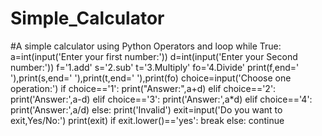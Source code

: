 # Simple_Calculator
#A simple calculator using Python Operators and loop 
while True:
    a=int(input('Enter your first number:'))
    d=int(input('Enter your Second number:'))
    f='1.add'
    s='2.sub'
    t='3.Multiply'
    fo='4.Divide'
    print(f,end=' '),print(s,end=' '),print(t,end=' '),print(fo)
    choice=input('Choose one operation:')
    if choice=='1':
        print("Answer:",a+d)
    elif choice=='2':
        print('Answer:',a-d)
    elif choice=='3':
        print('Answer:',a*d)
    elif choice=='4':
        print('Answer:',a/d)
    else:
        print('Invalid')
    exit=input('Do you want to exit,Yes/No:')
    print(exit)
    if exit.lower()=='yes':
        break
    else:
        continue
